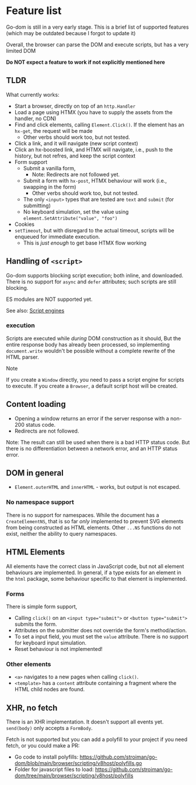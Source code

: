 # Feature list

Go-dom is still in a very early stage. This is a brief list of supported
features (which may be outdated because I forgot to update it)

Overall, the browser can parse the DOM and execute scripts, but has a very
limited DOM

**Do NOT expect a feature to work if not explicitly mentioned here**

## TLDR

What currently works:

- Start a browser, directly on top of an `http.Handler`
- Load a page using HTMX (you have to supply the assets from the handler, no CDN)
- Find and click elements, calling `Element.Click()`. If the element has an `hx-get`, the request will be made
  - Other verbs should work too, but not tested.
- Click a link, and it will navigate (new script context)
- Click an hx-boosted link, and HTMX will navigate, i.e., push to the history, but not refres, and keep the script context
- Form support
  - Submit a vanilla form, 
    - Note: Redirects are not followed yet.
  - Submit a form with `hx-post`, HTMX behaviour will work (i.e., swapping in the form)
    - Other verbs should work too, but not tested.
  - The only `<input>` types that are tested are `text` and `submit` (for submitting)
  - No keyboard simulation, set the value using `element.SetAttribute("value", "foo")`
- Cookies
- `setTimeout`, but with disregard to the actual timeout, scripts will be enqueued for immediate execution.
  - This is _just enough_ to get base HTMX flow working

## Handling of `<script>`

Go-dom supports blocking script execution; both inline, and downloaded. There is
no support for `async` and `defer` attributes; such scripts are still blocking.

ES modules are NOT supported yet. 

See also: [Script engines](./README_SCRIPT_ENGINE.md)

### execution

Scripts are executed while _during_ DOM construction as it should, But the
entire response body has already been processed, so implementing
`document.write` wouldn't be possible without a complete rewrite of the HTML
parser.

> [!NOTE]
>
> If you create a `Window` directly, you need to pass a script engine for
> scripts to execute. If you create a `Browser`, a default script host will be
> created.

## Content loading

- Opening a window returns an error if the server response with a non-200 status
  code.
- Redirects are not followed.

Note: The result can still be used when there is a bad HTTP status code. But
there is no differentiation between a network error, and an HTTP status error.

## DOM in general

- `Element.outerHTML` and `innerHTML` - works, but output is not escaped.

### No namespace support

There is no support for namespaces. While the document has a `CreateElementNS`,
that is so far _only_ implemented to prevent SVG elements from being constructed
as HTML elements. Other `...NS` functions do not exist, neither the ability to
query namespaces.

## HTML Elements

All elements have the correct class in JavaScript code, but not all element
behaviours are implemented. In general, if a type exists for an element in the
`html` package, some behaviour specific to that element is implemented.

### Forms

There is simple form support, 

- Calling `click()` on an `<input type="submit">` or `<button type="submit">`
submits the form.
- Attributes on the submitter does not override the form's method/action.
- To set a input field, you must set the `value` attribute. There is no support
for keyboard input simulation.
- Reset behaviour is not implemented!

### Other elements

- `<a>` navigates to a new pages when calling `click()`.
- `<template>` has a `content` attribute containing a fragment where the HTML
child nodes are found.

## XHR, no fetch

There is an XHR implementation. It doesn't support all events yet. `send(body)`
only accepts a `FormBody`.

Fetch is not supported but you can add a polyfill to your project if you need
fetch, or you could make a PR:

- Go code to install polyfills: https://github.com/stroiman/go-dom/blob/main/browser/scripting/v8host/polyfills.go 
- Folder for javascript files to load: https://github.com/stroiman/go-dom/tree/main/browser/scripting/v8host/polyfills
